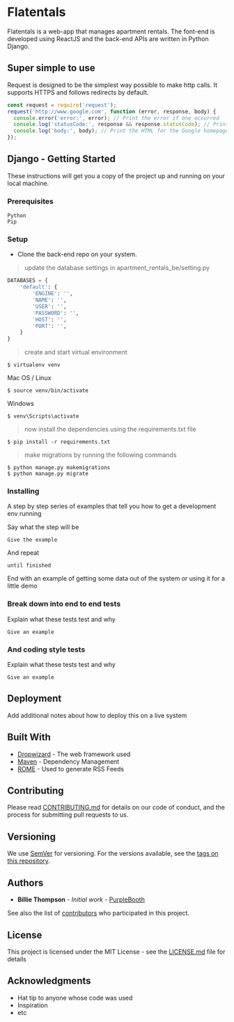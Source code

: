 # Flatentals

Flatentals is a web-app that manages apartment rentals. The font-end is developed using ReactJS and the back-end APIs are written in Python Django.

## Super simple to use

Request is designed to be the simplest way possible to make http calls. It supports HTTPS and follows redirects by default.

```js
const request = require('request');
request('http://www.google.com', function (error, response, body) {
  console.error('error:', error); // Print the error if one occurred
  console.log('statusCode:', response && response.statusCode); // Print the response status code if a response was received
  console.log('body:', body); // Print the HTML for the Google homepage.
});
```


## Django - Getting Started

These instructions will get you a copy of the project up and running on your local machine.

### Prerequisites
```
Python
Pip
```

### Setup

- Clone the back-end repo on your system.

> update the database settings in apartment_rentals_be/setting.py

```python
DATABASES = {
    'default': {
        'ENGINE': '',
        'NAME': '',
        'USER': '',
        'PASSWORD': '',
        'HOST': '',
        'PORT': '',
    }
}
```

> create and start virtual environment

```shell
$ virtualenv venv
```
Mac OS / Linux
```shell
$ source venv/bin/activate
```
Windows
```shell
$ venv\Scripts\activate
```

> now install the dependencies using the requirements.txt file

```shell
$ pip install -r requirements.txt
```

> make migrations by running the following commands

```shell
$ python manage.py makemigrations
$ python manage.py migrate
```



### Installing

A step by step series of examples that tell you how to get a development env running

Say what the step will be

```
Give the example
```

And repeat

```
until finished
```

End with an example of getting some data out of the system or using it for a little demo




### Break down into end to end tests

Explain what these tests test and why

```
Give an example
```

### And coding style tests

Explain what these tests test and why

```
Give an example
```

## Deployment

Add additional notes about how to deploy this on a live system

## Built With

* [Dropwizard](http://www.dropwizard.io/1.0.2/docs/) - The web framework used
* [Maven](https://maven.apache.org/) - Dependency Management
* [ROME](https://rometools.github.io/rome/) - Used to generate RSS Feeds

## Contributing

Please read [CONTRIBUTING.md](https://gist.github.com/PurpleBooth/b24679402957c63ec426) for details on our code of conduct, and the process for submitting pull requests to us.

## Versioning

We use [SemVer](http://semver.org/) for versioning. For the versions available, see the [tags on this repository](https://github.com/your/project/tags). 

## Authors

* **Billie Thompson** - *Initial work* - [PurpleBooth](https://github.com/PurpleBooth)

See also the list of [contributors](https://github.com/your/project/contributors) who participated in this project.

## License

This project is licensed under the MIT License - see the [LICENSE.md](LICENSE.md) file for details

## Acknowledgments

* Hat tip to anyone whose code was used
* Inspiration
* etc
